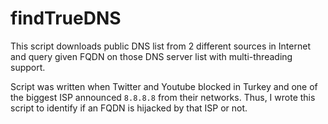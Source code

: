 # findTrueDNS

This script downloads public DNS list from 2 different sources in Internet and query given FQDN on those DNS server list with multi-threading support.

Script was written when Twitter and Youtube blocked in Turkey and one of the biggest ISP announced ```8.8.8.8``` from their networks. Thus, I wrote this script to identify if an FQDN is hijacked by that ISP or not.
